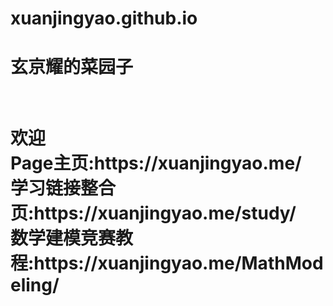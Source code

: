 # xuanjingyao.github.io
<h1>玄京耀的菜园子<h1/>
<br />欢迎
<br />Page主页:https://xuanjingyao.me/
<br />学习链接整合页:https://xuanjingyao.me/study/
<br />数学建模竞赛教程:https://xuanjingyao.me/MathModeling/
